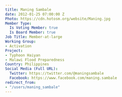 ```yaml
---
title: Maning Sambale
date: 2012-01-25 07:00:00 Z
Photo: https://cdn.hotosm.org/website/Maning.jpg
Member Type:
  Is Voting Member: true
  Is Board Member: true
Job Title: Member-at-large
Working Group:
- Activation
Project:
- Typhoon Haiyan
- Malawi Flood Preparedness
Country: Philippines
Social Media (Full URL):
  Twitter: https://twitter.com/@maningsambale
  Facebook: https://www.facebook.com/maning.sambale
redirect_from:
- "/users/maning_sambale"
---
```



